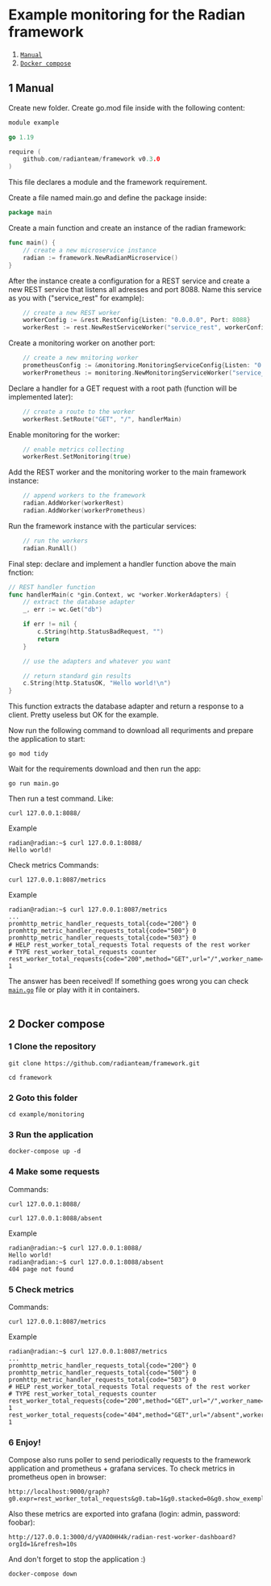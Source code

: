 # Example monitoring for the Radian framework

1. [`Manual`](#1-manual)
2. [`Docker compose`](#2-docker-compose)

## 1 Manual

Create new folder. Create go.mod file inside with the following content:

``` go
module example

go 1.19

require (
	github.com/radianteam/framework v0.3.0
)
```

This file declares a module and the framework requirement.

Create a file named main.go and define the package inside:

``` go
package main
```

Create a main function and create an instance of the radian framework:

``` go
func main() {
	// create a new microservice instance
	radian := framework.NewRadianMicroservice()
}
```

After the instance create a configuration for a REST service and create a new REST service that listens all adresses and port 8088. Name this service as you with ("service_rest" for example):

``` go
    // create a new REST worker
	workerConfig := &rest.RestConfig{Listen: "0.0.0.0", Port: 8088}
	workerRest := rest.NewRestServiceWorker("service_rest", workerConfig)
```

Create a monitoring worker on another port:

``` go
    // create a new mnitoring worker
	prometheusConfig := &monitoring.MonitoringServiceConfig{Listen: "0.0.0.0", Port: 8087}
	workerPrometheus := monitoring.NewMonitoringServiceWorker("service_monitoring", prometheusConfig)
```

Declare a handler for a GET request with a root path (function will be implemented later):

``` go
    // create a route to the worker
	workerRest.SetRoute("GET", "/", handlerMain)
```

Enable monitoring for the worker:

``` go
    // enable metrics collecting
    workerRest.SetMonitoring(true)
```

Add the REST worker and the monitoring worker to the main framework instance:

``` go
    // append workers to the framework
	radian.AddWorker(workerRest)
	radian.AddWorker(workerPrometheus)
```

Run the framework instance with the particular services:

``` go
    // run the workers
	radian.RunAll()
```

Final step: declare and implement a handler function above the main fnction:

``` go
// REST handler function
func handlerMain(c *gin.Context, wc *worker.WorkerAdapters) {
	// extract the database adapter
	_, err := wc.Get("db")

	if err != nil {
		c.String(http.StatusBadRequest, "")
		return
	}

	// use the adapters and whatever you want

	// return standard gin results
	c.String(http.StatusOK, "Hello world!\n")
}
```

This function extracts the database adapter and return a response to a client. Pretty useless but OK for the example.
<br>

Now run the following command to download all requriments and prepare the application to start:

```
go mod tidy
```

Wait for the requirements download and then run the app:

```
go run main.go
```

Then run a test command. Like:
```
curl 127.0.0.1:8088/ 
```

Example
```
radian@radian:~$ curl 127.0.0.1:8088/                                   
Hello world!
```

Check metrics
Commands:
```
curl 127.0.0.1:8087/metrics
```

Example
```
radian@radian:~$ curl 127.0.0.1:8087/metrics
...
promhttp_metric_handler_requests_total{code="200"} 0
promhttp_metric_handler_requests_total{code="500"} 0
promhttp_metric_handler_requests_total{code="503"} 0
# HELP rest_worker_total_requests Total requests of the rest worker
# TYPE rest_worker_total_requests counter
rest_worker_total_requests{code="200",method="GET",url="/",worker_name="service_rest"} 1
```

The answer has been received! If something goes wrong you can check [`main.go`](main.go) file or play with it in containers.
<br><br>

## 2 Docker compose

### 1 Clone the repository

```
git clone https://github.com/radianteam/framework.git
```
```
cd framework
```

### 2 Goto this folder

```
cd example/monitoring
```


### 3 Run the application

```
docker-compose up -d
```

### 4 Make some requests
Commands:
```
curl 127.0.0.1:8088/ 
```
```
curl 127.0.0.1:8088/absent
```

Example
```
radian@radian:~$ curl 127.0.0.1:8088/                                   
Hello world!
radian@radian:~$ curl 127.0.0.1:8088/absent
404 page not found
```

### 5 Check metrics
Commands:
```
curl 127.0.0.1:8087/metrics
```

Example
```
radian@radian:~$ curl 127.0.0.1:8087/metrics
...
promhttp_metric_handler_requests_total{code="200"} 0
promhttp_metric_handler_requests_total{code="500"} 0
promhttp_metric_handler_requests_total{code="503"} 0
# HELP rest_worker_total_requests Total requests of the rest worker
# TYPE rest_worker_total_requests counter
rest_worker_total_requests{code="200",method="GET",url="/",worker_name="service_rest"} 1
rest_worker_total_requests{code="404",method="GET",url="/absent",worker_name="service_rest"} 1
```

### 6 Enjoy!

Compose also runs poller to send periodically requests to the framework application and prometheus + grafana services.
To check metrics in prometheus open in browser:
```
http://localhost:9000/graph?g0.expr=rest_worker_total_requests&g0.tab=1&g0.stacked=0&g0.show_exemplars=0&g0.range_input=1h
```

Also these metrics are exported into grafana (login: admin, password: foobar):
```
http://127.0.0.1:3000/d/yVAO0HH4k/radian-rest-worker-dashboard?orgId=1&refresh=10s
```

And don't forget to stop the application :)

```
docker-compose down
```
